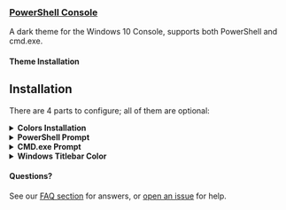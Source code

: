 ### [PowerShell Console](https://github.com/PowerShell/PowerShell)

A dark theme for the Windows 10 Console, supports both PowerShell and cmd.exe.

#### Theme Installation

## Installation

There are 4 parts to configure; all of them are optional:


<details><summary><strong>Colors Installation</strong></summary>
<p>

1. [Download and unzip](https://raw.githubusercontent.com/waf/dracula-cmd/master/dist/ColorTool.zip) ColorTool. The [source code](https://github.com/Microsoft/Terminal/tree/master/src/tools/ColorTool) is available from Microsoft.
1. Open PowerShell, navigate to unzipped `ColorTool` directory, and run `install.cmd`.
1. Right-click on the window titlebar and choose `Properties`, then on the `Font` tab choose Consolas. Click `OK` to save.
    - Note that this step is required, even if your font is already set to Consolas, due to the way that the windows console saves its settings.

For cmd.exe support, perform the same steps above but in a cmd.exe window.

</p>
</details>

<details><summary><strong>PowerShell Prompt</strong></summary>
<p>

1. Install the 1.0 version of posh-git.
    - It's currently prerelease, so you'll need to install it with `Install-Module -Name posh-git -AllowPrerelease -Force`
    - If you don't have an `-AllowPrerelease` flag, upgrade PowerShellGet with `Install-Module -Name PowerShellGet -Force` first.
1. Ensure the latest version of PSReadLine (2.0 or later) is installed. It's installed by default in Windows 10, but you'll most likely [need to upgrade it](https://github.com/lzybkr/PSReadLine#user-content-upgrading).
    - You can verify that 2.0 was installed by running `(Get-Module PSReadLine).Version`. If the installation does not appear to work, please see [this issue in PSReadLine](https://github.com/PowerShell/PowerShellGet/issues/318#issuecomment-418605987)
1. Include [this powershell configuration](https://github.com/dracula/powershell/blob/master/theme/dracula-prompt-configuration.ps1) in your PowerShell `$profile` file.<sup>[1](https://github.com/dracula/powershell#user-content-profile-explanation)</sup>

</p>
</details>

<details><summary><strong>CMD.exe Prompt</strong></summary>
<p>

Set the environment variable `prompt` to `$E[1;32;40m→ $E[1;36;40m$p$E[1;35;40m› $E[1;37;40m`

</p>
</details>

<details><summary><strong>Windows Titlebar Color</strong></summary>
<p>

In Windows 10, the titlebar color can be set system-wide in Settings → Personalization → Colors → Custom color → More → #262835.

</p>
</details>

#### Questions?

See our [FAQ section](https://github.com/dracula/powershell#frequently-asked-questions) for answers, or [open an issue](https://github.com/dracula/powershell/issues) for help.

